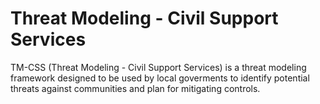 # Threat Modeling - Civil Support Services
TM-CSS (Threat Modeling - Civil Support Services) is a threat modeling framework designed to be used by local goverments to identify potential threats against communities and plan for mitigating controls.
